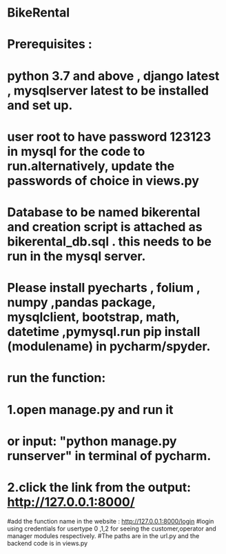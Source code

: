 # BikeRental


#  Prerequisites :
# python 3.7 and above , django latest , mysqlserver latest to be installed and set up.
# user root to have password 123123 in mysql for the code to run.alternatively, update the passwords of choice in views.py
# Database to be named bikerental and creation script is attached as bikerental_db.sql . this needs to be run in the mysql server.
# Please install pyecharts , folium , numpy ,pandas package, mysqlclient, bootstrap, math, datetime ,pymysql.run pip install (modulename) in pycharm/spyder.
# run the function:
# 1.open manage.py and run it
# or input: "python manage.py runserver" in terminal of pycharm.
# 2.click the link from the output:  http://127.0.0.1:8000/
#add the function name in the website :  http://127.0.0.1:8000/login 
#login using credentials for usertype 0 ,1,2 for seeing the customer,operator and manager modules respectively.
#The paths are in the url.py and the backend code is in views.py